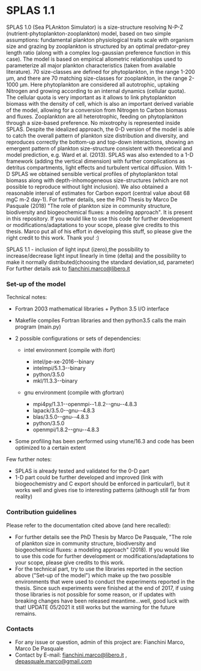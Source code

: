 # SPLAS 1.1 #

SPLAS 1.0 (Sea PLAnkton Simulator) is a size-structure resolving N-P-Z (nutrient-phytoplankton-zooplankton) model, based on two simple assumptions: 
fundamental plankton physiological traits scale with organism size and grazing by zooplankton is structured by an optimal predator-prey length ratio
(along with a complex log-gaussian preference function in this case).
The model is based on empirical allometric relationships used to parameterize all major plankton characteristics (taken from available literature).
70 size-classes are defined for phytoplankton, in the range 1-200 μm, and there are 70 matching size-classes for zooplankton,
in the range 2-1000 μm. Here phytoplankton are considered all autotrophic, uptaking Nitrogen and growing according to an internal dynamics (cellular quota).
The cellular quota is very important as it allows to link phytoplankton biomass with the density of cell, which is also an important derived variable of the model,
allowing for a conversion from Nitrogen to Carbon biomass and fluxes.
Zooplankton are all heterotrophic, feeding on phytoplankton through a size-based preference. No mixotrophy is represented inside SPLAS.
Despite the idealized approach, the 0-D version of the model is able to catch the overall pattern of plankton size distribution and diversity, and reproduces correctly the bottom-up and top-down interactions,
showing an emergent pattern of plankton size-structure consistent with theoretical and model prediction, e.g. Ward et al. (2013).
SPLAS was also extended to a 1-D framework (adding the vertical dimension) with further complications as detritus compartments, light effects and turbulent vertical diffusion.
With 1-D SPLAS we obtained sensible vertical profiles of phytoplankton total biomass along with depth-inhomogeneous size-structures 
(which are not possible to reproduce without light inclusion).
We also obtained a reasonable interval of estimates for Carbon export (central value about 68 mgC m-2 day-1).
For further details, see the PhD Thesis by Marco De Pasquale (2018) "The role of plankton size in community structure, biodiversity and biogeochemical fluxes: a modeling approach". It is present in this repository.
If you would like to use this code for further development or modifications/adaptations to your scope, please give credits to this thesis.
Marco put all of his effort in developing this stuff, so please give the right credit to this work.
Thank you! :) 

SPLAS 1.1 - inclusion of light input (izero),the possibility to increase/decrease light input linearly in time (delta) and the possibility to make it normally distributed(choosing the standard deviation,sd, parameter)
For further details ask to fianchini.marco@libero.it 
### Set-up of the model ###

Technical notes:

* Fortran 2003 mathematical libraries + Python 3.5 I/O interface
* Makefile compiles Fortran libraries and then python3.5 calls the main program (main.py)
* 2 possible configurations or sets of dependencies: 
	* intel environment (compile with ifort)
		- intel/pe-xe-2016--binary
 	    - intelmpi/5.1.3--binary
 		- python/3.5.0
 		- mkl/11.3.3--binary

	* gnu environment (compile with gfortran)
		- mpi4py/1.3.1--openmpi--1.8.2--gnu--4.8.3
		- lapack/3.5.0--gnu--4.8.3
		- blas/3.5.0--gnu--4.8.3
		- python/3.5.0
		- openmpi/1.8.2--gnu--4.8.3
		
* Some profiling has been performed using vtune/16.3 and code has been optimized to a certain extent

Few further notes:

* SPLAS is already tested and validated for the 0-D part
* 1-D part could be further developed and improved (link with biogeochemistry and C export should be enforced in particular!),
  but it works well and gives rise to interesting patterns (although still far from reality)

### Contribution guidelines ###

Please refer to the documentation cited above (and here recalled):

* For further details see the PhD Thesis by Marco De Pasquale, "The role of plankton size in community structure, biodiversity and biogeochemical fluxes: a modeling approach" (2018).
  If you would like to use this code for further development or modifications/adaptations to your scope, please give credits to this work.
* For the technical part, try to use the libraries reported in the section above ("Set-up of the model") which make up the two possible environments
  that were used to conduct the experiments reported in the thesis. Since such experiments were finished at the end of 2017, if using those libraries is not possible for some reason,
  or if updates with breaking changes have been released meantime...well, good luck with that!
  UPDATE 05/2021 it still works but the warning for the future remains. 

### Contacts ###

* For any issue or question, admin of this project are: Fianchini Marco, Marco De Pasquale
* Contact by E-mail: fianchini.marco@libero.it , depasquale.marco@gmail.com
